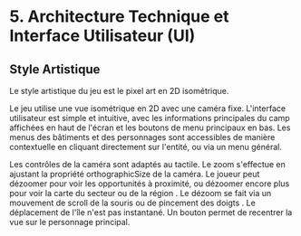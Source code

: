 # 5. Architecture Technique et Interface Utilisateur (UI)

## Style Artistique
Le style artistique du jeu est le pixel art en 2D isométrique.

Le jeu utilise une vue isométrique en 2D avec une caméra fixe. L'interface utilisateur est simple et intuitive, avec les informations principales du camp affichées en haut de l'écran et les boutons de menu principaux en bas. Les menus des bâtiments et des personnages sont accessibles de manière contextuelle en cliquant directement sur l'entité, ou via un menu général.

Les contrôles de la caméra sont adaptés au tactile. Le zoom s'effectue en ajustant la propriété orthographicSize de la caméra. Le joueur peut dézoomer pour voir les opportunités à proximité, ou dézoomer encore plus pour voir la carte du secteur ou de la région . Le dézoom se fait via un mouvement de scroll de la souris ou de pincement des doigts . Le déplacement de l'île n'est pas instantané. Un bouton permet de recentrer la vue sur le personnage principal.
